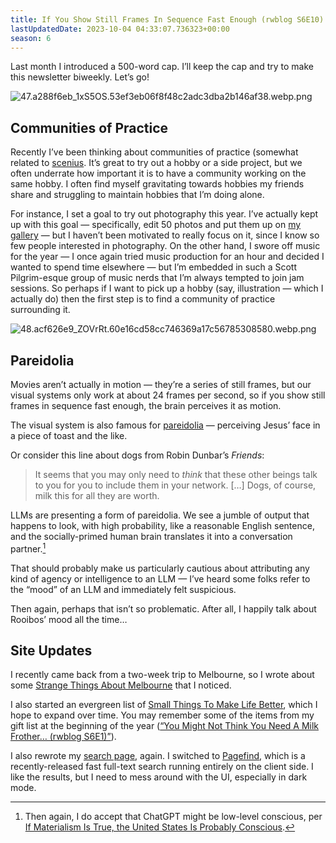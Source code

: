 ```yaml
---
title: If You Show Still Frames In Sequence Fast Enough (rwblog S6E10)
lastUpdatedDate: 2023-10-04 04:33:07.736323+00:00
season: 6
---
```


Last month I introduced a 500-word cap. I’ll keep the cap and try to make this newsletter biweekly. Let’s go!

![47.a288f6eb_1xS5OS.53ef3eb06f8f48c2adc3dba2b146af38.webp.png](https://buttondown.imgix.net/images/bdc420f2-9edf-4f01-b9c0-07103ff188e7.png?w=960&fit=max)

## Communities of Practice

Recently I’ve been thinking about communities of practice (somewhat related to [scenius](https://rwblickhan.org/misc/pattern-language/#scenius). It’s great to try out a hobby or a side project, but we often underrate how important it is to have a community working on the same hobby. I often find myself gravitating towards hobbies my friends share and struggling to maintain hobbies that I’m doing alone.

For instance, I set a goal to try out photography this year. I’ve actually kept up with this goal — specifically, edit 50 photos and put them up on [my gallery](https://rwblickhan.org/gallery/) — but I haven’t been motivated to really focus on it, since I know so few people interested in photography. On the other hand, I swore off music for the year — I once again tried music production for an hour and decided I wanted to spend time elsewhere — but I’m embedded in such a Scott Pilgrim-esque group of music nerds that I’m always tempted to join jam sessions. So perhaps if I want to pick up a hobby (say, illustration — which I actually do) then the first step is to find a community of practice surrounding it.

![48.acf626e9_ZOVrRt.60e16cd58cc746369a17c56785308580.webp.png](https://buttondown.imgix.net/images/a1acdfbc-9987-4227-879b-536571a74c1d.png?w=960&fit=max)

## Pareidolia

Movies aren’t actually in motion — they’re a series of still frames, but our visual systems only work at about 24 frames per second, so if you show still frames in sequence fast enough, the brain perceives it as motion.

The visual system is also famous for [pareidolia](https://en.wikipedia.org/wiki/Pareidolia) — perceiving Jesus’ face in a piece of toast and the like.

Or consider this line about dogs from Robin Dunbar’s _Friends_:

> It seems that you may only need to _think_ that these other beings talk to you for you to include them in your network. […] Dogs, of course, milk this for all they are worth.

LLMs are presenting a form of pareidolia. We see a jumble of output that happens to look, with high probability, like a reasonable English sentence, and the socially-primed human brain translates it into a conversation partner.[^1]

That should probably make us particularly cautious about attributing any kind of agency or intelligence to an LLM — I’ve heard some folks refer to the “mood” of an LLM and immediately felt suspicious.

Then again, perhaps that isn’t so problematic. After all, I happily talk about Rooibos’ mood all the time…

## Site Updates

I recently came back from a two-week trip to Melbourne, so I wrote about some [Strange Things About Melbourne](https://rwblickhan.org/essays/strange-things-about-melbourne/) that I noticed.

I also started an evergreen list of [Small Things To Make Life Better](https://rwblickhan.org/misc/small-things/), which I hope to expand over time. You may remember some of the items from my gift list at the beginning of the year ([“You Might Not Think You Need A Milk Frother… (rwblog S6E1)”](https://buttondown.email/rwblickhan/archive/you-might-not-think-you-need-a-milk-frother/)).

I also rewrote my [search page](https://rwblickhan.org/search/), again. I switched to [Pagefind](https://pagefind.app), which is a recently-released fast full-text search running entirely on the client side. I like the results, but I need to mess around with the UI, especially in dark mode.

[^1]: Then again, I do accept that ChatGPT might be low-level conscious, per [If Materialism Is True, the United States Is Probably Conscious](http://faculty.ucr.edu/~eschwitz/SchwitzAbs/USAconscious.htm).